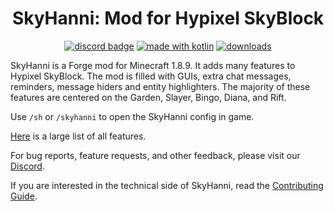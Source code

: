<h1 align = "center">
	SkyHanni: Mod for Hypixel SkyBlock
</h1>

<div align="center">

[![discord badge](https://img.shields.io/discord/997079228510117908?label=discord&color=9089DA&logo=discord&style=for-the-badge)](https://discord.gg/skyhanni-997079228510117908)
[![made with kotlin](https://img.shields.io/badge/Made%20With-Kotlin-orange?style=for-the-badge&logo=kotlin&logocolor=white)](https://kotlinlang.org/)
[![downloads](https://img.shields.io/github/downloads/hannibal002/SkyHanni/total?label=downloads&color=208a19&logo=github&style=for-the-badge)](https://github.com/hannibal00212/SkyHanni/releases)
</div>

SkyHanni is a Forge mod for Minecraft 1.8.9. It adds many features to Hypixel SkyBlock.
The mod is filled with GUIs, extra chat messages, reminders, message hiders and entity highlighters.
The majority of these features are centered on the Garden, Slayer, Bingo, Diana, and Rift.

Use `/sh` or `/skyhanni` to open the SkyHanni config in game.

[Here](https://github.com/hannibal002/SkyHanni/blob/beta/FEATURES.md)  is a large list of all features.

For bug reports, feature requests, and other feedback, please visit
our [Discord](https://discord.gg/skyhanni-997079228510117908).

If you are interested in the technical side of SkyHanni, read
the [Contributing Guide](https://github.com/hannibal002/SkyHanni/blob/beta/CONTRIBUTING.md).